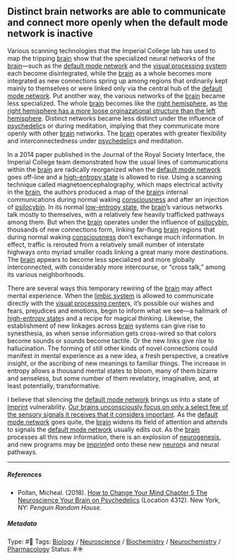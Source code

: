 ## Distinct brain networks are able to communicate and connect more openly when the default mode network is inactive

Various scanning technologies that the Imperial College lab has used to map the tripping [brain](Brain.md) show that the specialized neural networks of the [brain](Brain.md)—such as the [default mode network](Default%20mode%20network.md) and the [visual processing system]() each become disintegrated, while the [brain](Brain.md) as a whole becomes more integrated as new connections spring up among regions that ordinarily kept mainly to themselves or were linked only via the central hub of the [default mode network](Default%20mode%20network.md). Put another way, the various networks of the [brain](Brain.md) became less specialized. The whole [brain](Brain.md) becomes like the [right hemisphere](Right%20hemisphere.md), as [the right hemisphere has a more loose orginazational structure than the left hemisphere](The%20right%20hemisphere%20has%20a%20more%20loose%20orginazational%20structure%20than%20the%20left%20hemisphere.md). Distinct networks became less distinct under the influence of [psychedelic](Psychedelic.md)s or during meditation, implying that they communicate more openly with other [brain](Brain.md) networks. The [brain](Brain.md) operates with greater flexibility and interconnectedness under [psychedelic](Psychedelic.md)s and meditation.

In a 2014 paper published in the Journal of the Royal Society Interface, the Imperial College team demonstrated how the usual lines of communications within the [brain](Brain.md) are radically reorganized when the [default mode network](Default%20mode%20network.md) goes off-line and a [high-entropy state](High-entropy%20state.md) is allowed to rise. Using a scanning technique called magnetoencephalography, which maps electrical activity in the [brain](Brain.md), the authors produced a map of the [brain](Brain.md)s internal communications during normal waking [consciousness](Consciousness.md) and after an injection of [psilocybin](). In its normal [low-entropy state](Low-entropy%20state.md), the [brain](Brain.md)’s various networks talk mostly to themselves, with a relatively few heavily trafficked pathways among them. But when the [brain](Brain.md) operates under the influence of [psilocybin](), thousands of new connections form, linking far-flung [brain](Brain.md) regions that during normal waking [consciousness](Consciousness.md) don’t exchange much information. In effect, traffic is rerouted from a relatively small number of interstate highways onto myriad smaller roads linking a great many more destinations. The [brain](Brain.md) appears to become less specialized and more globally interconnected, with considerably more intercourse, or “cross talk,” among its various neighborhoods. 

There are several ways this temporary rewiring of the [brain](Brain.md) may affect mental experience. When the [limbic system](Limbic%20system.md) is allowed to communicate directly with the [visual processing center]()s, it’s possible our wishes and fears, prejudices and emotions, begin to inform what we see—a hallmark of [high-entropy state](High-entropy%20state.md)s and a recipe for magical thinking. Likewise, the establishment of new linkages across [brain](Brain.md) systems can give rise to synesthesia, as when sense information gets cross-wired so that colors become sounds or sounds become tactile. Or the new links give rise to hallucination. The forming of still other kinds of novel connections could manifest in mental experience as a new idea, a fresh perspective, a creative insight, or the ascribing of new meanings to familiar things. The increase in entropy allows a thousand mental states to bloom, many of them bizarre and senseless, but some number of them revelatory, imaginative, and, at least potentially, transformative.

I believe that silencing the [default mode network](Default%20mode%20network.md) brings us into a state of [Imprint](Imprint.md) vulnerability. [Our brains unconsciously focus on only a select few of the sensory signals it receives that it considers important](Our%20brains%20unconsciously%20focus%20on%20only%20a%20select%20few%20of%20the%20sensory%20signals%20it%20receives%20that%20it%20considers%20important.md). As the [default mode network](Default%20mode%20network.md) goes quite, the [brain](Brain.md) widens its field of attention and attends to signals the [default mode network](Default%20mode%20network.md) usually edits out. As the [brain](Brain.md) processes all this new information, there is an explosion of [neurogenesis](Neurogenesis.md), and new programs may be [imprint](Imprint.md)ed onto these new [neuron](Neuron.md)s and neural pathways.

---

##### References

* Pollan, Micheal. (2018). [How to Change Your Mind Chapter 5 The Neuroscience Your Brain on Psychedelics](How%20to%20Change%20Your%20Mind%20Chapter%205%20The%20Neuroscience%20Your%20Brain%20on%20Psychedelics.md) (Location 4312). New York, NY: *Penguin Random House*. 

##### Metadata

Type: #🔴 
Tags: [Biology]() / [Neuroscience](Neuroscience.md) / [Biochemistry](Biochemistry.md) / [Neurochemistry](Neurochemistry.md) / [Pharmacology]() 
Status: #☀️ 

